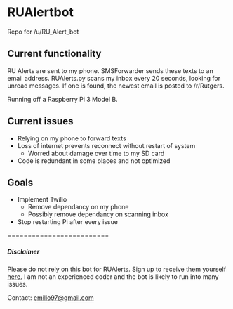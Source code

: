 # RUAlertbot
Repo for /u/RU_Alert_bot

## Current functionality
RU Alerts are sent to my phone. SMSForwarder sends these texts to an email address. RUAlerts.py scans my inbox every 20 seconds, looking for unread messages. If one is found, the newest email is posted to /r/Rutgers.

Running off a Raspberry Pi 3 Model B.

## Current issues
- Relying on my phone to forward texts
- Loss of internet prevents reconnect without restart of system
  - Worred about damage over time to my SD card
- Code is redundant in some places and not optimized
  
## Goals
- Implement Twilio
  - Remove dependancy on my phone
  - Possibly remove dependancy on scanning inbox
- Stop restarting Pi after every issue

=========================

##### Disclaimer
Please do not rely on this bot for RUAlerts. Sign up to receive them yourself [here.](https://personalinfo.rutgers.edu/pi/updateEns.htm) I am not an experienced coder and the bot is likely to run into many issues. 

Contact: emilio97@gmail.com
